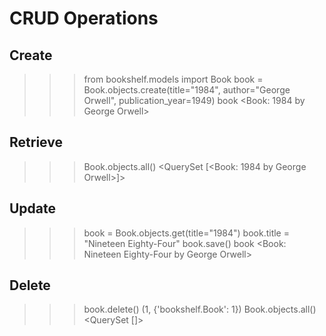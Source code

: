 # CRUD Operations

## Create
>>> from bookshelf.models import Book
>>> book = Book.objects.create(title="1984", author="George Orwell", publication_year=1949)
>>> book
<Book: 1984 by George Orwell>

## Retrieve
>>> Book.objects.all()
<QuerySet [<Book: 1984 by George Orwell>]>

## Update
>>> book = Book.objects.get(title="1984")
>>> book.title = "Nineteen Eighty-Four"
>>> book.save()
>>> book
<Book: Nineteen Eighty-Four by George Orwell>

## Delete
>>> book.delete()
(1, {'bookshelf.Book': 1})
>>> Book.objects.all()
<QuerySet []>
